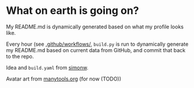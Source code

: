 # What on earth is going on? 

My README.md is dynamically generated based on what my profile looks like. 

Every hour (see [.github/workflows/](.github/workflows), `build.py` is run to
dynamically generate my README.md based on current data from GitHub, and commit
that back to the repo. 

Idea and `build.yaml` from [simonw](https://github.com/simonw). 

Avatar art from [manytools.org](https://manytools.org/hacker-tools/convert-images-to-ascii-art/) (for now (TODO))
